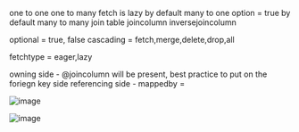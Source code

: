 one to one
one to many
  fetch is lazy by default
many to one
  option = true by default
many to many
  join table
    joincolumn
    inversejoincolumn

optional = true, false
cascading = fetch,merge,delete,drop,all

fetchtype = eager,lazy

owning side - @joincolumn will be present, best practice to put on the foriegn key side
referencing side - mappedby = <owning side variable name>
  
  ![image](https://user-images.githubusercontent.com/55741060/218555942-cc16d367-73e9-4ba8-affc-eb3a4052f98a.png)

  
  ![image](https://user-images.githubusercontent.com/55741060/218556062-4ff6022d-13d4-4c57-9a03-b33cfc84c246.png)
